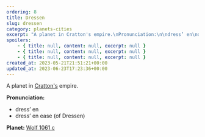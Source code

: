 ```yaml
---
ordering: 8
title: Dressen
slug: dressen
category: planets-cities
excerpt: "A planet in Cratton's empire.\nPronunciation:\n\ndress’ en\ndress’ en ease (of Dressen)\n\nPlanet:\nWolf 10..."
spoilers:
    - { title: null, content: null, excerpt: null }
    - { title: null, content: null, excerpt: null }
    - { title: null, content: null, excerpt: null }
created_at: 2023-05-21T21:51:21+00:00
updated_at: 2023-06-23T17:23:36+00:00
---
```

A planet in [Cratton's](/category/planets-cities/cratton) empire.

**Pronunciation:**
- dress’ en
- dress’ en ease (of Dressen)

**Planet:**
[Wolf 1061 c](https://en.wikipedia.org/wiki/Wolf_1061c)